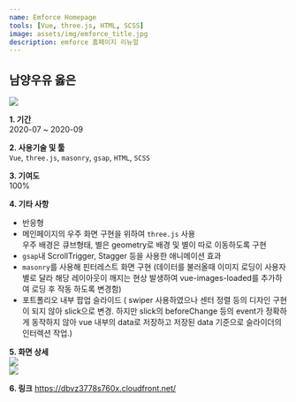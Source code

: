 ```yaml
---
name: Emforce Homepage
tools: [Vue, three.js, HTML, SCSS]
image: assets/img/emforce_title.jpg
description: emforce 홈페이지 리뉴얼
---
```


## 남양우유 옳은
![](../assets/img/emforce_title.jpg)

**1. 기간**   
2020-07 ~ 2020-09   
  
**2. 사용기술 및 툴**   
`Vue`, `three.js`, `masonry`, `gsap`, `HTML`, `SCSS`
  
**3. 기여도**   
100%   
   
**4. 기타 사항**   
- 반응형   
- 메인페이지의 우주 화면 구현을 위하여 `three.js` 사용   
우주 배경은 큐브형태, 별은 geometry로 배경 및 별이 따로 이동하도록 구현   
- `gsap`내 ScrollTrigger, Stagger 등을 사용한 애니메이션 효과   
- `masonry`를 사용해 핀터레스트 화면 구현 (데이터를 불러올때 이미지 로딩이 사용자 별로 달라 해당 레이아웃이 깨지는 현상 발생하여 vue-images-loaded를 추가하여 로딩 후 작동 하도록 변경함)   
- 포트폴리오 내부 팝업 슬라이드 ( swiper 사용하였으나 센터 정렬 등의 디자인 구현이 되지 않아 slick으로 변경. 하지만 slick의 beforeChange 등의 event가 정확하게 동작하지 않아 vue 내부의 data로 저장하고 저장된 data 기준으로 슬라이더의 인터렉션 작업.)   
   

**5. 화면 상세**   
![](../assets/img/emforce_content.jpg)  
![](../assets/img/emforce_content2.jpg)  
   
**6. 링크**
https://dbvz3778s760x.cloudfront.net/
